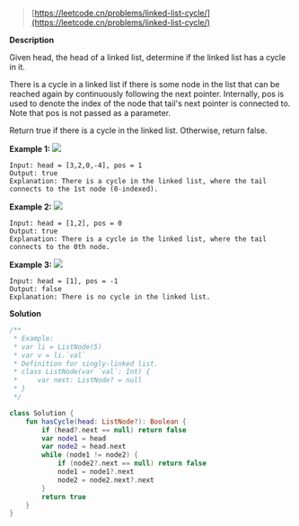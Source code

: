 > [https://leetcode.cn/problems/linked-list-cycle/](https://leetcode.cn/problems/linked-list-cycle/)

**Description**

Given head, the head of a linked list, determine if the linked list has a cycle in it.

There is a cycle in a linked list if there is some node in the list that can be reached again by continuously following the next pointer. Internally, pos is used to denote the index of the node that tail's next pointer is connected to. Note that pos is not passed as a parameter.

Return true if there is a cycle in the linked list. Otherwise, return false.

**Example 1:**
![](https://assets.leetcode.com/uploads/2018/12/07/circularlinkedlist.png)
```text
Input: head = [3,2,0,-4], pos = 1
Output: true
Explanation: There is a cycle in the linked list, where the tail connects to the 1st node (0-indexed).
```
**Example 2:**
![](https://assets.leetcode.com/uploads/2018/12/07/circularlinkedlist_test2.png)
```text
Input: head = [1,2], pos = 0
Output: true
Explanation: There is a cycle in the linked list, where the tail connects to the 0th node.
```
**Example 3:**
![](https://assets.leetcode.com/uploads/2018/12/07/circularlinkedlist_test3.png)
```text
Input: head = [1], pos = -1
Output: false
Explanation: There is no cycle in the linked list.
```

**Solution**
```kotlin
/**
 * Example:
 * var li = ListNode(5)
 * var v = li.`val`
 * Definition for singly-linked list.
 * class ListNode(var `val`: Int) {
 *     var next: ListNode? = null
 * }
 */

class Solution {
    fun hasCycle(head: ListNode?): Boolean {
        if (head?.next == null) return false
        var node1 = head
        var node2 = head.next
        while (node1 != node2) {
            if (node2?.next == null) return false
            node1 = node1?.next
            node2 = node2.next?.next
        }
        return true
    }
}
```
